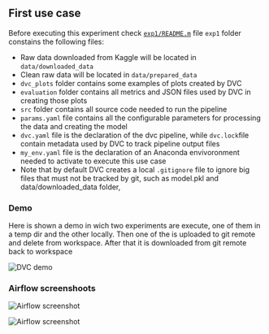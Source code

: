 ## First use case

Before executing this experiment check [`exp1/README.m`](main/exp1/README.md) file
`exp1` folder constains the following files:
- Raw data downloaded from Kaggle will be located in `data/downloaded_data`
- Clean raw data will be located in `data/prepared_data`
- `dvc_plots` folder contains some examples of plots created by DVC 
- `evaluation` folder contains all metrics and JSON files used by DVC in creating those plots
- `src` folder contains all source code needed to run the pipeline
- `params.yaml` file contains all the configurable parameters for processing the data and creating the model
- `dvc.yaml` file is the declaration of the dvc pipeline, while `dvc.lock`file contain metadata used by DVC to track pipeline output files
- `my_env.yaml` file is the declaration of an Anaconda envivoronment needed to activate to execute this use case
- Note that by default DVC creates a local `.gitignore` file to ignore big files that must not be tracked by git, such as model.pkl and data/downloaded_data folder, 

### Demo

Here is shown a demo in wich two experiments are execute, one of them in a temp dir and the other locally. Then one of the is uploaded to git remote and delete from workspace. After that it is downloaded from git remote back to workspace

![DVC demo](assets/images/dvc.gif "DVC demo")

### Airflow screenshoots

![](assets/images/captura_dag_rama1 "Airflow screenshot")

![](assets/images/captura_dag_rama2 "Airflow screenshot")

```
